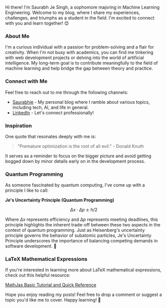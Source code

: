  Hi there! I'm Saurabh Je Singh, a sophomore majoring in Machine Learning Engineering. Welcome to my blog, where I share my experiences, challenges, and triumphs as a student in the field. I'm excited to connect with you and learn together! 😊

### About Me

I'm a curious individual with a passion for problem-solving and a flair for creativity. When I'm not busy with academics, you can find me tinkering with web development projects or delving into the world of artificial intelligence. My long-term goal is to contribute meaningfully to the field of machine learning and help bridge the gap between theory and practice.

### Connect with Me

Feel free to reach out to me through the following channels:

* [Saurabhje](https://saurabhje.vercel.app/) - My personal blog where I ramble about various topics, including tech, AI, and life in general.
* [LinkedIn](https://www.linkedin.com/in/saurabhje/) - Let's connect professionally!

### Inspiration

One quote that resonates deeply with me is:

>"Premature optimization is the root of all evil." - Donald Knuth

It serves as a reminder to focus on the bigger picture and avoid getting bogged down by minor details early on in the development process.

### Quantum Programming

As someone fascinated by quantum computing, I've come up with a principle I like to call:

**Je's Uncertainty Principle (Quantum Programming)**

$$\Delta x \cdot \Delta p \geq h/2$$

Where $\Delta x$ represents efficiency and $\Delta p$ represents meeting deadlines, this principle highlights the inherent trade-off between these two aspects in the context of quantum programming. Just as Heisenberg's uncertainty principle governs the behavior of subatomic particles, Je's Uncertainty Principle underscores the importance of balancing competing demands in software development. 🤔

### LaTeX Mathematical Expressions

If you're interested in learning more about LaTeX mathematical expressions, check out this helpful resource:

[MathJax Basic Tutorial and Quick Reference](http://meta.math.stackexchange.com/questions/5020/mathjax-basic-tutorial-and-quick-reference)

Hope you enjoy reading my posts! Feel free to drop a comment or suggest a topic you'd like me to cover. Happy learning! 🚀
